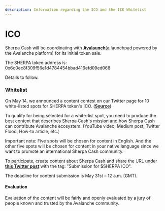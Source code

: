```yaml
---
description: Information regarding the ICO and the ICO Whitelist
---
```


# ICO

Sherpa Cash will be coordinating with [**Avalaunch**](https://avalaunch.app/)\(a launchpad powered by the Avalanche platform\) for its initial token sale. 

The SHERPA token address is: 0x6c0ec8f309f56e1d4784454bbad416efd09ed068

Details to follow.

### **Whitelist**

On May 14, we announced a content contest on our Twitter page for 10 white-listed spots for SHERPA token's ICO. \([**Source**](https://twitter.com/sherpa_cash/status/1393287134287601664)\)

To qualify for being selected for a white-list spot, you need to produce the best content that describes Sherpa Cash's mission and how Sherpa Cash can contribute Avalanche ecosystem. (YouTube video, Medium post, Twitter Flood, How-to article, etc.)

Important note: Five spots will be chosen for content in English. And the other five spots will be chosen for content in your native language since we want to promote an international Sherpa Cash community.

To participate, create content about Sherpa Cash and share the URL under [**this Twitter post**](https://twitter.com/sherpa_cash/status/1393287134287601664) with the tag: "Submission for $SHERPA ICO".

The deadline for content submission is May 31st – 12 a.m. \(GMT\).

#### **Evaluation**

Evaluation of the content will be fairly and openly evaluated by a jury of people known and trusted by the Avalanche community.
